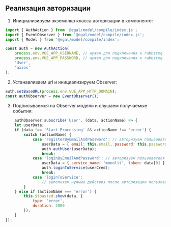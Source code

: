 ## Реализация авторизации

1) Инициализируем экземпляр класса авторизации в компоненте:

````javascript
import { AuthAction } from '@egal/model/compile/index.js';
import { EventObserver } from '@egal/model/compile/index.js';
import { Model } from '@egal/model/compile/index';

const auth = new AuthAction(
    process.env.VUE_APP_USERNAME, // нужен для подключения к rabbitmq
    process.env.VUE_APP_PASSWORD, // нужен для подключения к rabbitmq
    'User',
    'axios'
);
````

2) Устанавливаем url и инициализируем Observer:

````javascript
auth.setBaseURL(process.env.VUE_APP_HTTP_DOMAIN);
const authObserver = new EventObserver();
````

3) Подписываемся на Observer модели и слушаем получаемые события:
````javascript
    authObserver.subscribe('User', (data, actionName) => {
    let userData;
    if (data !== 'Start Processing' && actionName !== 'error') {
        switch (actionName) {
            case 'registerByEmailAndPassword': // авторизуем пользователя после успешной регистрации
                userData = { email: this.email, password: this.password };
                auth.authUser(userData);
                break;
            case 'loginByEmailAndPassword': // авторизуем пользователя в нужном микросервисе
                userData = { service_name: 'monolit', token: data[0] };
                auth.loginToService(userCred); 
                break;
            case 'loginToService':
                // выполняем нужные действия после авторизации пользователя в микросервисе
        }
    } else if (actionName === 'error') {
        this.$toasted.show(data, {
            type: 'error',
            duration: 2000
        });
    }
});
````
